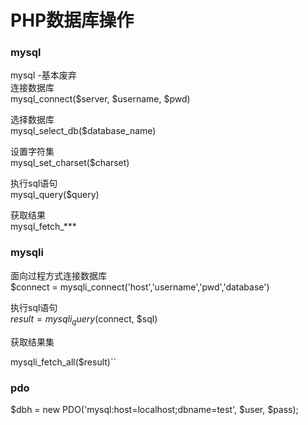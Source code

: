 # PHP数据库操作

### mysql
mysql  -基本废弃  
连接数据库  
mysql_connect($server, $username, $pwd)

选择数据库  
mysql_select_db($database_name)  

设置字符集  
mysql_set_charset($charset)  

执行sql语句  
mysql_query($query)

获取结果  
mysql_fetch_***

### mysqli

面向过程方式连接数据库  
$connect = mysqli_connect('host','username','pwd','database')  


执行sql语句  
$result = mysqli_query($connect, $sql)  

获取结果集  

mysqli_fetch_all($result)``

### pdo  

$dbh = new PDO('mysql:host=localhost;dbname=test', $user, $pass);
